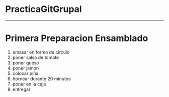 # PracticaGitGrupal
----
<h1>Primera Preparacion Ensamblado</h1>
<ol>
  <li>amasar en forma de circulo</li>
  <li>poner salsa de tomate</li>
  <li>poner queso</li>
  <li>poner jamon</li>
  <li>colocar piña</li>
  <li>hornear durante 20 minutos</li>
  <li>poner en la caja</li>
  <li>entregar</li>
</ol>